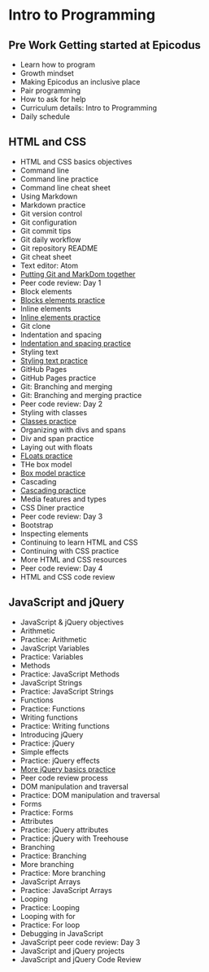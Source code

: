 # Intro to Programming
## Pre Work Getting started at Epicodus
- Learn how to program
- Growth mindset
- Making Epicodus an inclusive place
- Pair programming
- How to ask for help
- Curriculum details: Intro to Programming
- Daily schedule

## HTML and CSS
- HTML and CSS basics objectives
- Command line
- Command line practice
- Command line cheat sheet
- Using Markdown
- Markdown practice
- Git version control
- Git configuration
- Git commit tips
- Git daily workflow
- Git repository README
- Git cheat sheet
- Text editor: Atom
- [Putting Git and MarkDom together](https://github.com/SonyaMoisset/CODECAMP-Epicodus/tree/master/introToProgramming/HTMLandCSS)
- Peer code review: Day 1
- Block elements
- [Blocks elements practice](https://github.com/SonyaMoisset/CODECAMP-Epicodus/tree/master/introToProgramming/HTMLandCSS/MyFirstWebsite)
- Inline elements
- [Inline elements practice](https://github.com/SonyaMoisset/CODECAMP-Epicodus/tree/master/introToProgramming/HTMLandCSS/MyFirstWebsite)
- Git clone
- Indentation and spacing
- [Indentation and spacing practice](https://github.com/SonyaMoisset/CODECAMP-Epicodus/tree/master/introToProgramming/HTMLandCSS/cookie-recipe)
- Styling text
- [Styling text practice](https://github.com/SonyaMoisset/CODECAMP-Epicodus/tree/master/introToProgramming/HTMLandCSS/MyFirstWebsite)
- GitHub Pages
- GitHub Pages practice
- Git: Branching and merging
- Git: Branching and merging practice
- Peer code review: Day 2
- Styling with classes
- [Classes practice](https://github.com/SonyaMoisset/CODECAMP-Epicodus/tree/master/introToProgramming/HTMLandCSS/MyFirstWebsite)
- Organizing with divs and spans
- Div and span practice
- Laying out with floats
- [FLoats practice](https://github.com/SonyaMoisset/CODECAMP-Epicodus/tree/master/introToProgramming/HTMLandCSS/MyFirstWebsite)
- THe box model
- [Box model practice](https://github.com/SonyaMoisset/CODECAMP-Epicodus/tree/master/introToProgramming/HTMLandCSS/MyFirstWebsite)
- Cascading
- [Cascading practice](https://github.com/SonyaMoisset/CODECAMP-Epicodus/tree/master/introToProgramming/HTMLandCSS/MyFirstWebsite)
- Media features and types
- CSS Diner practice
- Peer code review: Day 3
- Bootstrap
- Inspecting elements
- Continuing to learn HTML and CSS
- Continuing with CSS practice
- More HTML and CSS resources
- Peer code review: Day 4
- HTML and CSS code review

## JavaScript and jQuery
- JavaScript & jQuery objectives
- Arithmetic
- Practice: Arithmetic
- JavaScript Variables
- Practice: Variables
- Methods
- Practice: JavaScript Methods
- JavaScript Strings
- Practice: JavaScript Strings
- Functions
- Practice: Functions
- Writing functions
- Practice: Writing functions
- Introducing jQuery
- Practice: jQuery
- Simple effects
- Practice: jQuery effects
- [More jQuery basics practice](https://github.com/SonyaMoisset/CODECAMP-Epicodus/tree/master/introToProgramming/JSandjQuery/flashcardSite)
- Peer code review process
- DOM manipulation and traversal
- Practice: DOM manipulation and traversal
- Forms
- Practice: Forms
- Attributes
- Practice: jQuery attributes
- Practice: jQuery with Treehouse
- Branching
- Practice: Branching
- More branching
- Practice: More branching
- JavaScript Arrays
- Practice: JavaScript Arrays
- Looping
- Practice: Looping
- Looping with for
- Practice: For loop
- Debugging in JavaScript
- JavaScript peer code review: Day 3
- JavaScript and jQuery projects
- JavaScript and jQuery Code Review
